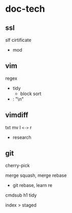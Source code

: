 
# doc-tech


## ssl

slf cirtificate
- mod


## vim

regex
- tidy
  - block sort
- <cr> : "\n"


## vimdiff

txt mv l `<->` r
- research


## git

cherry-pick


merge squash, merge rebase
- git rebase, learn re


cmdsub h1 tidy


index > staged



